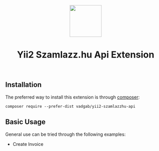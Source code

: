 <p align="center">
    <a href="https://github.com/yiisoft" target="_blank">
        <img src="https://avatars0.githubusercontent.com/u/993323" height="100px">
    </a>
    <h1 align="center">Yii2 Szamlazz.hu Api Extension</h1>
    <br>
</p>




Installation
------------

The preferred way to install this extension is through [composer](http://getcomposer.org/download/):

```
composer require --prefer-dist vadgab/yii2-szamlazzhu-api
```

Basic Usage
-----------

General use can be tried through the following examples:

- Create Invoice

```php

 	

```



